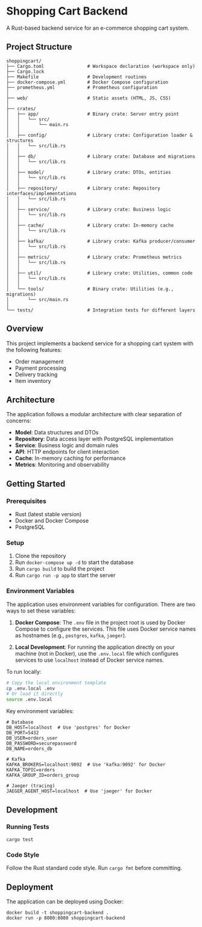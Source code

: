 # Shopping Cart Backend

A Rust-based backend service for an e-commerce shopping cart system.

## Project Structure

```
shoppingcart/
├── Cargo.toml                # Workspace declaration (workspace only)
├── Cargo.lock
├── Makefile                  # Development routines
├── docker-compose.yml        # Docker Compose configuration
├── prometheus.yml            # Prometheus configuration
│
├── web/                      # Static assets (HTML, JS, CSS)
│
├── crates/
│   ├── app/                  # Binary crate: Server entry point
│   │   └── src/
│   │       └── main.rs
│   │
│   ├── config/               # Library crate: Configuration loader & structures
│   │   └── src/lib.rs
│   │
│   ├── db/                   # Library crate: Database and migrations
│   │   └── src/lib.rs
│   │
│   ├── model/                # Library crate: DTOs, entities
│   │   └── src/lib.rs
│   │
│   ├── repository/           # Library crate: Repository interfaces/implementations
│   │   └── src/lib.rs
│   │
│   ├── service/              # Library crate: Business logic
│   │   └── src/lib.rs
│   │
│   ├── cache/                # Library crate: In-memory cache
│   │   └── src/lib.rs
│   │
│   ├── kafka/                # Library crate: Kafka producer/consumer
│   │   └── src/lib.rs
│   │
│   ├── metrics/              # Library crate: Prometheus metrics
│   │   └── src/lib.rs
│   │
│   ├── util/                 # Library crate: Utilities, common code
│   │   └── src/lib.rs
│   │
│   └── tools/                # Binary crate: Utilities (e.g., migrations)
│       └── src/main.rs
│
└── tests/                    # Integration tests for different layers
```

## Overview

This project implements a backend service for a shopping cart system with the following features:

- Order management
- Payment processing
- Delivery tracking
- Item inventory

## Architecture

The application follows a modular architecture with clear separation of concerns:

- **Model**: Data structures and DTOs
- **Repository**: Data access layer with PostgreSQL implementation
- **Service**: Business logic and domain rules
- **API**: HTTP endpoints for client interaction
- **Cache**: In-memory caching for performance
- **Metrics**: Monitoring and observability

## Getting Started

### Prerequisites

- Rust (latest stable version)
- Docker and Docker Compose
- PostgreSQL

### Setup

1. Clone the repository
2. Run `docker-compose up -d` to start the database
3. Run `cargo build` to build the project
4. Run `cargo run -p app` to start the server

### Environment Variables

The application uses environment variables for configuration. There are two ways to set these variables:

1. **Docker Compose**: The `.env` file in the project root is used by Docker Compose to configure the services. This file uses Docker service names as hostnames (e.g., `postgres`, `kafka`, `jaeger`).

2. **Local Development**: For running the application directly on your machine (not in Docker), use the `.env.local` file which configures services to use `localhost` instead of Docker service names.

To run locally:
```bash
# Copy the local environment template
cp .env.local .env
# Or load it directly
source .env.local
```

Key environment variables:
```
# Database
DB_HOST=localhost  # Use 'postgres' for Docker
DB_PORT=5432
DB_USER=orders_user
DB_PASSWORD=securepassword
DB_NAME=orders_db

# Kafka
KAFKA_BROKERS=localhost:9092  # Use 'kafka:9092' for Docker
KAFKA_TOPIC=orders
KAFKA_GROUP_ID=orders_group

# Jaeger (tracing)
JAEGER_AGENT_HOST=localhost  # Use 'jaeger' for Docker
```

## Development

### Running Tests

```
cargo test
```

### Code Style

Follow the Rust standard code style. Run `cargo fmt` before committing.

## Deployment

The application can be deployed using Docker:

```
docker build -t shoppingcart-backend .
docker run -p 8080:8080 shoppingcart-backend
```
